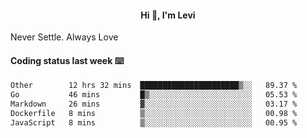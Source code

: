<h4 style="text-align: center;">Hi 👋, I'm Levi</h4>  Never Settle. Always Love
<!---<img align="right" alt="Coding" width="300" src="https://i.pinimg.com/originals/81/17/8b/81178b47a8598f0c81c4799f2cdd4057.gif"></p> --->

#### Coding status last week ⌨️

<!--START_SECTION:waka-->

```txt
Other        12 hrs 32 mins  ██████████████████████▒░░   89.37 %
Go           46 mins         █▒░░░░░░░░░░░░░░░░░░░░░░░   05.53 %
Markdown     26 mins         ▓░░░░░░░░░░░░░░░░░░░░░░░░   03.17 %
Dockerfile   8 mins          ▒░░░░░░░░░░░░░░░░░░░░░░░░   00.98 %
JavaScript   8 mins          ▒░░░░░░░░░░░░░░░░░░░░░░░░   00.95 %
```

<!--END_SECTION:waka-->

